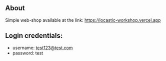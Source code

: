 ## About 
Simple web-shop available at the link: https://locastic-workshop.vercel.app

## Login credentials: 
  *    username: test123@test.com
  *   password: test

